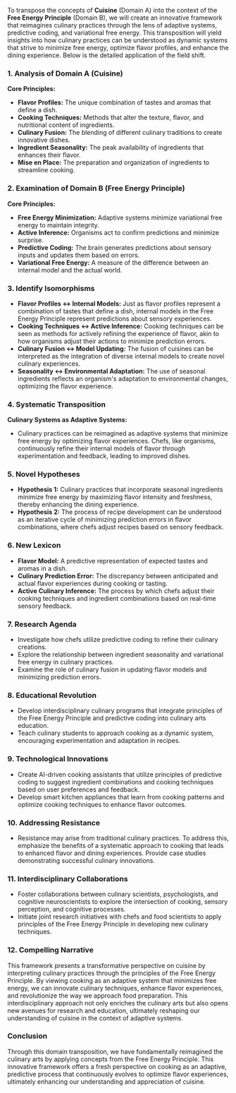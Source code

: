 To transpose the concepts of **Cuisine** (Domain A) into the context of the **Free Energy Principle** (Domain B), we will create an innovative framework that reimagines culinary practices through the lens of adaptive systems, predictive coding, and variational free energy. This transposition will yield insights into how culinary practices can be understood as dynamic systems that strive to minimize free energy, optimize flavor profiles, and enhance the dining experience. Below is the detailed application of the field shift.

### 1. Analysis of Domain A (Cuisine)
**Core Principles:**
- **Flavor Profiles:** The unique combination of tastes and aromas that define a dish.
- **Cooking Techniques:** Methods that alter the texture, flavor, and nutritional content of ingredients.
- **Culinary Fusion:** The blending of different culinary traditions to create innovative dishes.
- **Ingredient Seasonality:** The peak availability of ingredients that enhances their flavor.
- **Mise en Place:** The preparation and organization of ingredients to streamline cooking.

### 2. Examination of Domain B (Free Energy Principle)
**Core Principles:**
- **Free Energy Minimization:** Adaptive systems minimize variational free energy to maintain integrity.
- **Active Inference:** Organisms act to confirm predictions and minimize surprise.
- **Predictive Coding:** The brain generates predictions about sensory inputs and updates them based on errors.
- **Variational Free Energy:** A measure of the difference between an internal model and the actual world.

### 3. Identify Isomorphisms
- **Flavor Profiles ↔ Internal Models:** Just as flavor profiles represent a combination of tastes that define a dish, internal models in the Free Energy Principle represent predictions about sensory experiences.
- **Cooking Techniques ↔ Active Inference:** Cooking techniques can be seen as methods for actively refining the experience of flavor, akin to how organisms adjust their actions to minimize prediction errors.
- **Culinary Fusion ↔ Model Updating:** The fusion of cuisines can be interpreted as the integration of diverse internal models to create novel culinary experiences.
- **Seasonality ↔ Environmental Adaptation:** The use of seasonal ingredients reflects an organism's adaptation to environmental changes, optimizing the flavor experience.

### 4. Systematic Transposition
**Culinary Systems as Adaptive Systems:**
- Culinary practices can be reimagined as adaptive systems that minimize free energy by optimizing flavor experiences. Chefs, like organisms, continuously refine their internal models of flavor through experimentation and feedback, leading to improved dishes.

### 5. Novel Hypotheses
- **Hypothesis 1:** Culinary practices that incorporate seasonal ingredients minimize free energy by maximizing flavor intensity and freshness, thereby enhancing the dining experience.
- **Hypothesis 2:** The process of recipe development can be understood as an iterative cycle of minimizing prediction errors in flavor combinations, where chefs adjust recipes based on sensory feedback.

### 6. New Lexicon
- **Flavor Model:** A predictive representation of expected tastes and aromas in a dish.
- **Culinary Prediction Error:** The discrepancy between anticipated and actual flavor experiences during cooking or tasting.
- **Active Culinary Inference:** The process by which chefs adjust their cooking techniques and ingredient combinations based on real-time sensory feedback.

### 7. Research Agenda
- Investigate how chefs utilize predictive coding to refine their culinary creations.
- Explore the relationship between ingredient seasonality and variational free energy in culinary practices.
- Examine the role of culinary fusion in updating flavor models and minimizing prediction errors.

### 8. Educational Revolution
- Develop interdisciplinary culinary programs that integrate principles of the Free Energy Principle and predictive coding into culinary arts education.
- Teach culinary students to approach cooking as a dynamic system, encouraging experimentation and adaptation in recipes.

### 9. Technological Innovations
- Create AI-driven cooking assistants that utilize principles of predictive coding to suggest ingredient combinations and cooking techniques based on user preferences and feedback.
- Develop smart kitchen appliances that learn from cooking patterns and optimize cooking techniques to enhance flavor outcomes.

### 10. Addressing Resistance
- Resistance may arise from traditional culinary practices. To address this, emphasize the benefits of a systematic approach to cooking that leads to enhanced flavor and dining experiences. Provide case studies demonstrating successful culinary innovations.

### 11. Interdisciplinary Collaborations
- Foster collaborations between culinary scientists, psychologists, and cognitive neuroscientists to explore the intersection of cooking, sensory perception, and cognitive processes.
- Initiate joint research initiatives with chefs and food scientists to apply principles of the Free Energy Principle in developing new culinary techniques.

### 12. Compelling Narrative
This framework presents a transformative perspective on cuisine by interpreting culinary practices through the principles of the Free Energy Principle. By viewing cooking as an adaptive system that minimizes free energy, we can innovate culinary techniques, enhance flavor experiences, and revolutionize the way we approach food preparation. This interdisciplinary approach not only enriches the culinary arts but also opens new avenues for research and education, ultimately reshaping our understanding of cuisine in the context of adaptive systems.

### Conclusion
Through this domain transposition, we have fundamentally reimagined the culinary arts by applying concepts from the Free Energy Principle. This innovative framework offers a fresh perspective on cooking as an adaptive, predictive process that continuously evolves to optimize flavor experiences, ultimately enhancing our understanding and appreciation of cuisine.